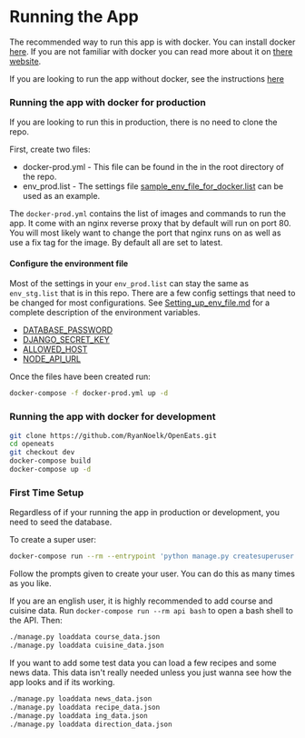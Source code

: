 # Running the App

The recommended way to run this app is with docker. You can install docker [here](https://www.docker.com/products/overview). If you are not familiar with docker you can read more about it on [there website](https://www.docker.com/what-docker).

If you are looking to run the app without docker, see the instructions [here](Running_without_Docker.md)

### Running the app with docker for production

If you are looking to run this in production, there is no need to clone the repo.

First, create two files:
- docker-prod.yml - This file can be found in the in the root directory of the repo.
- env_prod.list - The settings file [sample_env_file_for_docker.list](sample_env_file_for_docker.list) can be used as an example.

The `docker-prod.yml` contains the list of images and commands to run the app. It come with an nginx reverse proxy that by default will run on port 80. You will most likely want to change the port that nginx runs on as well as use a fix tag for the image. By default all are set to latest.

#### Configure the environment file
Most of the settings in your `env_prod.list` can stay the same as `env_stg.list` that is in this repo. There are a few config settings that need to be changed for most configurations. See [Setting_up_env_file.md](Setting_up_env_file.md) for a complete description of the environment variables.

- [DATABASE_PASSWORD](Setting_up_env_file.md#DATABASE_PASSWORD)
- [DJANGO_SECRET_KEY](Setting_up_env_file.md#DJANGO_SECRET_KEY)
- [ALLOWED_HOST](Setting_up_env_file.md#ALLOWED_HOST)
- [NODE_API_URL](Setting_up_env_file.md#NODE_API_URL)


Once the files have been created run:

```bash
docker-compose -f docker-prod.yml up -d
```

### Running the app with docker for development
```bash
git clone https://github.com/RyanNoelk/OpenEats.git
cd openeats
git checkout dev
docker-compose build
docker-compose up -d
```

### First Time Setup

Regardless of if your running the app in production or development, you need to seed the database.

To create a super user:
``` bash
docker-compose run --rm --entrypoint 'python manage.py createsuperuser' api
```
Follow the prompts given to create your user. You can do this as many times as you like.

If you are an english user, it is highly recommended to add course and cuisine data. Run `docker-compose run --rm api bash` to open a bash shell to the API. Then:
```bash
./manage.py loaddata course_data.json
./manage.py loaddata cuisine_data.json
```

If you want to add some test data you can load a few recipes and some news data. This data isn't really needed unless you just wanna see how the app looks and if its working.
```bash
./manage.py loaddata news_data.json
./manage.py loaddata recipe_data.json
./manage.py loaddata ing_data.json
./manage.py loaddata direction_data.json
```
